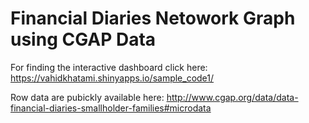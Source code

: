 # Financial Diaries Netowork Graph using CGAP Data

For finding the interactive dashboard click here: https://vahidkhatami.shinyapps.io/sample_code1/

Row data are pubickly available here: http://www.cgap.org/data/data-financial-diaries-smallholder-families#microdata
